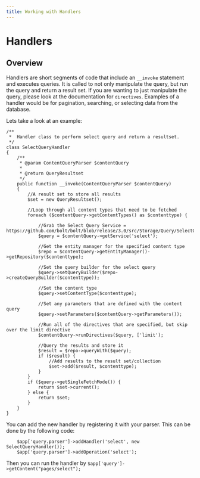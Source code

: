```yaml
---
title: Working with Handlers
---
```

Handlers
========

Overview
--------

Handlers are short segments of code that include an `__invoke` statement and 
executes queries. It is called to not only manipulate the query, but 
run the query and return a result set. If you are wanting to just manipulate the query, 
please look at the documentation for `directives`. 
Examples of a handler would be for pagination, searching, or selecting data from
the database. 

Lets take a look at an example: 

```
/**
 *  Handler class to perform select query and return a resultset.
 */
class SelectQueryHandler
{
    /**
     * @param ContentQueryParser $contentQuery
     *
     * @return QueryResultset
     */
    public function __invoke(ContentQueryParser $contentQuery)
    {
        //A result set to store all results
        $set = new QueryResultset();
        
        //Loop through all content types that need to be fetched
        foreach ($contentQuery->getContentTypes() as $contenttype) {
        
            //Grab the Select Query Service = https://github.com/bolt/bolt/blob/release/3.0/src/Storage/Query/SelectQuery.php
            $query = $contentQuery->getService('select');
            
            //Get the entity manager for the specified content type
            $repo = $contentQuery->getEntityManager()->getRepository($contenttype);
            
            //Set the query builder for the select query
            $query->setQueryBuilder($repo->createQueryBuilder($contenttype));
            
            //Set the content type
            $query->setContentType($contenttype);
            
            //Set any parameters that are defined with the content query
            $query->setParameters($contentQuery->getParameters());
            
            //Run all of the directives that are specified, but skip over the limit directive
            $contentQuery->runDirectives($query, ['limit');
            
            //Query the results and store it
            $result = $repo->queryWith($query);
            if ($result) {
                //Add results to the result set/collection
                $set->add($result, $contenttype);
            }
        }
        if ($query->getSingleFetchMode()) {
            return $set->current();
        } else {
            return $set;
        }
    }
}
```

You can add the new handler by registering it with your parser. This can be done 
by the following code: 

```
    $app['query.parser']->addHandler('select', new SelectQueryHandler());
    $app['query.parser']->addOperation('select');
```

Then you can run the handler by `$app['query']->getContent("pages/select");`